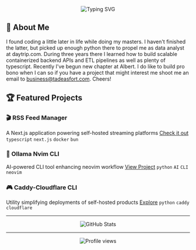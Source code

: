 <div align="center">
  <img src="https://readme-typing-svg.herokuapp.com?font=Fira+Code&pause=1000&color=2E9EF4&center=true&vCenter=true&width=1000&lines=Impersonating+a+software+engineer+since+2021" alt="Typing SVG" />
</div>

## 🚀 About Me

I found coding a little later in life while doing my masters. I haven't finished the latter, but picked up enough python there to propel me as data analyst at daytrip.com. During three years there I learned how to build scalable containerized backend APIs and ETL pipelines as well as plenty of typescript. Recently I've begun new chapter at Albert. I do like to build pro bono when I can so if you have a project that might interest me shoot me an email to business@tadeasfort.com. Cheers!

## 🏆 Featured Projects

### 🎬 RSS Feed Manager
A Next.js application powering self-hosted streaming platforms
[Check it out](https://github.com/tadeasf/rss-feed-public)
`typescript` `next.js` `docker` `bun`

### 💬 Ollama Nvim CLI
AI-powered CLI tool enhancing neovim workflow
[View Project](https://github.com/tadeasf/ollama-nvim-cli)
`python` `AI` `CLI` `neovim`

### 🎮 Caddy-Cloudflare CLI
Utility simplifying deployments of self-hosted products
[Explore](https://github.com/tadeasf/caddy_cloudflare_cli)
`python` `caddy` `cloudflare`

---

<div align="center">
  <img src="https://github-readme-stats.vercel.app/api?username=tadeasf&show_icons=true&theme=tokyonight" alt="GitHub Stats" />
</div>

---

<div align="center">
  <img src="https://komarev.com/ghpvc/?username=tadeasf&color=blue&style=flat-square" alt="Profile views" />
</div>
